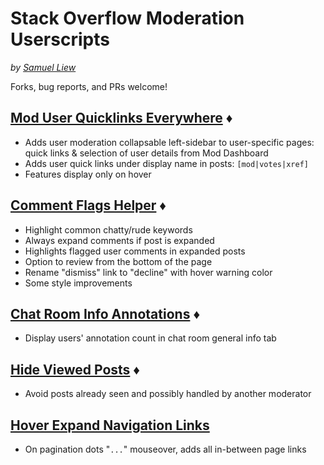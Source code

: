 # Stack Overflow Moderation Userscripts

_by [Samuel Liew](https://stackoverflow.com/users/584192/samuel-liew)_

Forks, bug reports, and PRs welcome!


## [Mod User Quicklinks Everywhere](https://github.com/samliew/SO-mod-userscripts/blob/master/ModUserQuicklinksEverywhere.user.js) ♦

- Adds user moderation collapsable left-sidebar to user-specific pages: quick links & selection of user details from Mod Dashboard
- Adds user quick links under display name in posts: ```[mod|votes|xref]```
- Features display only on hover


## [Comment Flags Helper](https://github.com/samliew/SO-mod-userscripts/blob/master/CommentFlagsHelper.user.js) ♦

- Highlight common chatty/rude keywords
- Always expand comments if post is expanded
- Highlights flagged user comments in expanded posts
- Option to review from the bottom of the page
- Rename "dismiss" link to "decline" with hover warning color
- Some style improvements


## [Chat Room Info Annotations](https://github.com/samliew/SO-mod-userscripts/blob/master/ChatRoomInfoAnnotations.user.js) ♦

- Display users' annotation count in chat room general info tab


## [Hide Viewed Posts](https://github.com/samliew/SO-mod-userscripts/blob/master/HideViewedPosts.user.js) ♦

- Avoid posts already seen and possibly handled by another moderator


## [Hover Expand Navigation Links](https://github.com/samliew/SO-mod-userscripts/blob/master/HoverExpandNavigationLinks.user.js)

- On pagination dots "```...```" mouseover, adds all in-between page links


